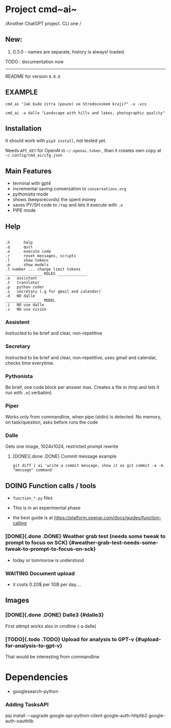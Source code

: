 # Project cmd~ai~

/Another ChatGPT project. CLI one /

## New:

1.  0.3.0 - names are separate, history is always! loaded.

TODO : documentation now

------------------------------------------------------------------------

README for version `0.0.8`

## EXAMPLE

`cmd_ai "Jak bude zitra (pouze) ve Stredoceskem kraji?" -u -vcs`

`cmd_ai -a dalle "Landscape with hills and lakes, photographic quality"`

## Installation

It should work with `pip3 install`, not tested yet.

Needs `API_KEY` for OpenAI in `~/.openai.token` , than it creates own
copy at `~/.config/cmd_ai/cfg.json`

## Main Features

-   terminal with gpt4
-   incremental saving conversation to `conversations.org`
-   *pythonista* mode
-   shows (keepsrecords) the spent money
-   saves PY/SH code to `/tmp` and lets it execute with `.e`
-   PIPE mode

## Help

``` example

.h      help
.q      quit
.e      execute code
.r      reset messages, scripts
.l      show tokens
.m      show models
.l number ... change limit tokens
________________ ROLES _____________
.a   assistant
.t   translator
.p   python coder
.s   secretary (.g for gmail and calendar)
.d   NO dalle
________________ MODEL
.i   NO use dalle
.v   NO use vision
```

### Assistent

Instructed to be brief and clear, non-repetitive

### Secretary

Instructed to be brief and clear, non-repetitive, uses gmail and
calendar, checks time everytime.

### Pythonista

Be brief, one code block per answer max. Creates a file in /tmp and lets
it run with `.e`{.verbatim}

### Piper

Works only from commandline, when pipe (stdin) is detected. No memory,
on task/question, asks before runs the code

### Dalle

Gets one image, 1024x1024, restricted prompt rewrite

1.  [DONE]{.done .DONE} Commit message example

    ``` example
    git diff | ai 'write a commit message, show it as git commit -a -m "message" command'
    ```

## DOING Function calls / tools

-   `function_*.py` files

-   This is in an experimental phase

-   the best guide is at
    <https://platform.openai.com/docs/guides/function-calling>

### [DONE]{.done .DONE} Weather grab test (needs some tweak to prompt to focus on SCK) {#weather-grab-test-needs-some-tweak-to-prompt-to-focus-on-sck}

-   today or tommorow is understood

### WAITING Document upload

-   it costs 0.20\$ per 1GB per day....

## Images

### [DONE]{.done .DONE} Dalle3 {#dalle3}

First attmpt works also in cmdline (-a dalle)

### [TODO]{.todo .TODO} Upload for analysis to GPT-v {#upload-for-analysis-to-gpt-v}

That would be interesting from commandline

# Dependencies

-   googlesearch-python

### Adding TasksAPI

pip install --upgrade google-api-python-client google-auth-httplib2
google-auth-oauthlib
